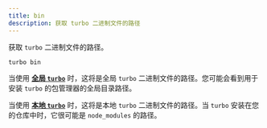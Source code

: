 ```yaml
---
title: bin
description: 获取 turbo 二进制文件的路径
---
```


获取 `turbo` 二进制文件的路径。

```bash title="Terminal"
turbo bin
```

当使用 [**全局 `turbo`**](/getting-started/installation#global-installation) 时，这将是全局 `turbo` 二进制文件的路径。您可能会看到用于安装 `turbo` 的包管理器的全局目录路径。

当使用 [**本地 `turbo`**](/getting-started/installation#repository-installation) 时，这将是本地 `turbo` 二进制文件的路径。当 `turbo` 安装在您的仓库中时，它很可能是 `node_modules` 的路径。
